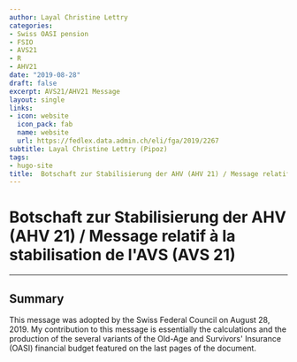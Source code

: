 ```yaml
---
author: Layal Christine Lettry
categories:
- Swiss OASI pension
- FSIO
- AVS21
- R
- AHV21
date: "2019-08-28"
draft: false
excerpt: AVS21/AHV21 Message
layout: single
links:
- icon: website
  icon_pack: fab
  name: website
  url: https://fedlex.data.admin.ch/eli/fga/2019/2267
subtitle: Layal Christine Lettry (Pipoz)
tags:
- hugo-site
title:  Botschaft zur Stabilisierung der AHV (AHV 21) / Message relatif à la stabilisation de l'AVS (AVS 21)
---
```

# Botschaft zur Stabilisierung der AHV (AHV 21) / Message relatif à la stabilisation de l'AVS (AVS 21)
---

## Summary
This message was adopted by the Swiss Federal Council on August 28, 2019. My contribution to this message is essentially the calculations and the production of the several variants of the Old-Age and Survivors' Insurance (OASI) financial budget featured
on the last pages of the document.
